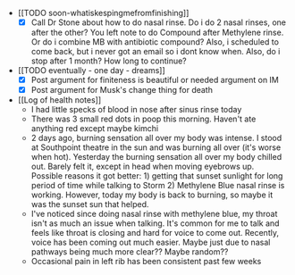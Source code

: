   * [[TODO soon-whatiskespingmefromfinishing]]
    * [x] Call Dr Stone about how to do nasal rinse. Do i do 2 nasal rinses, one after the other? You left note to do Compound after Methylene rinse. Or do i combine MB with antibiotic compound? Also, i scheduled to come back, but i never got an email so i dont know when. Also, do i stop after 1 month? How long to continue?
  * [[TODO eventually - one day - dreams]]
    * [x] Post argument for finiteness is beautiful or needed argument on IM
    * [x] Post argument for Musk's change thing for death

  * [[Log of health notes]]
    * I had little specks of blood in nose after sinus rinse today
    * There was 3 small red dots in poop this morning. Haven't ate anything red except maybe kimchi
    * 2 days ago, burning sensation all over my body was intense. I stood at Southpoint theatre in the sun and was burning all over (it's worse when hot). Yesterday the burning sensation all over my body chilled out. Barely felt it, except in head when moving eyebrows up. Possible reasons it got better: 1) getting that sunset sunlight for long period of time while talking to Storm 2) Methylene Blue nasal rinse is working. However, today my body is back to burning, so maybe it was the sunset sun that helped.
    * I've noticed since doing nasal rinse with methylene blue, my throat isn't as much an issue when talking. It's common for me to talk and feels like throat is closing and hard for voice to come out. Recently, voice has been coming out much easier. Maybe just due to nasal pathways being much more clear?? Maybe random??
    * Occasional pain in left rib has been consistent past few weeks